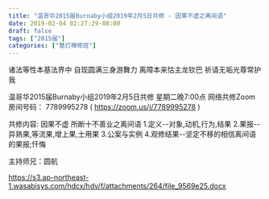 ```yaml
---
title: "温哥华2015届Burnaby小组2019年2月5日共修 - 因果不虚之离间语"
date: 2019-02-04 02:27:29-08:00
draft: false
tags: ["2015届"]
categories: ["慧灯禅修班"]
---
```

诸法等性本基法界中 自现圆满三身游舞力
离障本来怙主龙钦巴 祈请无垢光尊常护我

温哥华2015届Burnaby小组2019年2月5日共修
星期二晚7:00点
网络共修Zoom房间号码： 7789995278 ( https://zoom.us/j/7789995278 )

共修内容:
因果不虚 所断十不善业之离间语
1.定义--对象,动机,行为,结果
2.果报--异熟果,等流果,增上果,士用果
3.公案与实例
4.观修结果--坚定不移的相信离间语的果报;忏悔

主持师兄：圆航  

https://s3.ap-northeast-1.wasabisys.com/hdcx/hdv/f/attachments/264/file_9569e25.docx
